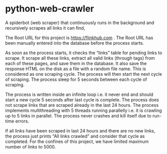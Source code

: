 # python-web-crawler
A spiderbot (web scraper) that continuously runs in the background and recursively scrapes all links it can find,

The Root URL for this project is https://flinkhub.com . The Root URL has been manually entered into the database before the process starts.

As soon as the process starts, it checks the “links” table for pending links to scrape. It scrape all these links, extract all valid links (through <a> tags) from each of these pages, and save them in the database. It also save the response HTML on the disk as a file with a random file name. This is considered as one scraping cycle. The process will then start the next cycle of scraping. The process sleep for 5 seconds between each cycle of scraping.
  
The process is written inside an infinite loop i.e. it never end and should start a new cycle 5 seconds after last cycle is complete.
The process does not scrape links that are scraped already in the last 24 hours. The process implements multithreading with 5 threads running parallelly i.e. it is crawling
up to 5 links in parallel. The process never crashes and kill itself due to run-time errors. 

If all links have been scraped in last 24 hours and there are no new links, the process just prints “All links crawled” and consider that cycle as completed.
For the confines of this project, we have limited maximum number of links to 5000.
